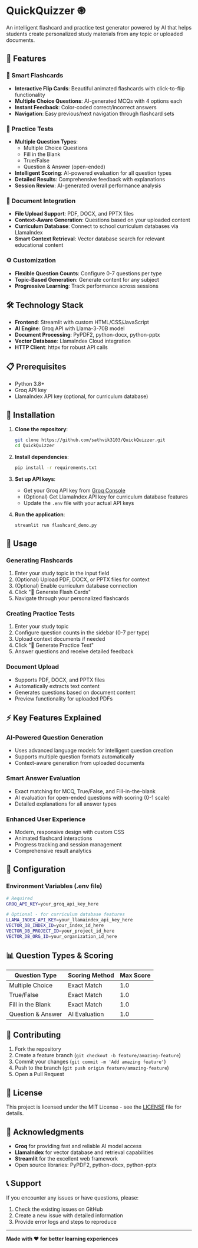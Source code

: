 # QuickQuizzer ֎

An intelligent flashcard and practice test generator powered by AI that helps students create personalized study materials from any topic or uploaded documents.

## 🌟 Features

### 📇 Smart Flashcards
- **Interactive Flip Cards**: Beautiful animated flashcards with click-to-flip functionality
- **Multiple Choice Questions**: AI-generated MCQs with 4 options each
- **Instant Feedback**: Color-coded correct/incorrect answers
- **Navigation**: Easy previous/next navigation through flashcard sets

### 🚀 Practice Tests
- **Multiple Question Types**: 
  - Multiple Choice Questions
  - Fill in the Blank
  - True/False
  - Question & Answer (open-ended)
- **Intelligent Scoring**: AI-powered evaluation for all question types
- **Detailed Results**: Comprehensive feedback with explanations
- **Session Review**: AI-generated overall performance analysis

### 📄 Document Integration
- **File Upload Support**: PDF, DOCX, and PPTX files
- **Context-Aware Generation**: Questions based on your uploaded content
- **Curriculum Database**: Connect to school curriculum databases via LlamaIndex
- **Smart Context Retrieval**: Vector database search for relevant educational content

### ⚙ Customization
- **Flexible Question Counts**: Configure 0-7 questions per type
- **Topic-Based Generation**: Generate content for any subject
- **Progressive Learning**: Track performance across sessions

## 🛠️ Technology Stack

- **Frontend**: Streamlit with custom HTML/CSS/JavaScript
- **AI Engine**: Groq API with Llama-3-70B model
- **Document Processing**: PyPDF2, python-docx, python-pptx
- **Vector Database**: LlamaIndex Cloud integration
- **HTTP Client**: httpx for robust API calls

## 📋 Prerequisites

- Python 3.8+
- Groq API key
- LlamaIndex API key (optional, for curriculum database)

## 🚀 Installation

1. **Clone the repository**:
   ```bash
   git clone https://github.com/sathvik3103/QuickQuizzer.git
   cd QuickQuizzer
   ```

2. **Install dependencies**:
   ```bash
   pip install -r requirements.txt
   ```

3. **Set up API keys**:
   - Get your Groq API key from [Groq Console](https://console.groq.com/)
   - (Optional) Get LlamaIndex API key for curriculum database features
   - Update the `.env` file with your actual API keys

4. **Run the application**:
   ```bash
   streamlit run flashcard_demo.py
   ```

## 📖 Usage

### Generating Flashcards
1. Enter your study topic in the input field
2. (Optional) Upload PDF, DOCX, or PPTX files for context
3. (Optional) Enable curriculum database connection
4. Click "📇 Generate Flash Cards" 
5. Navigate through your personalized flashcards

### Creating Practice Tests
1. Enter your study topic
2. Configure question counts in the sidebar (0-7 per type)
3. Upload context documents if needed
4. Click "🚀 Generate Practice Test"
5. Answer questions and receive detailed feedback

### Document Upload
- Supports PDF, DOCX, and PPTX files
- Automatically extracts text content
- Generates questions based on document content
- Preview functionality for uploaded PDFs

## ⚡ Key Features Explained

### AI-Powered Question Generation
- Uses advanced language models for intelligent question creation
- Supports multiple question formats automatically
- Context-aware generation from uploaded documents

### Smart Answer Evaluation
- Exact matching for MCQ, True/False, and Fill-in-the-blank
- AI evaluation for open-ended questions with scoring (0-1 scale)
- Detailed explanations for all answer types

### Enhanced User Experience
- Modern, responsive design with custom CSS
- Animated flashcard interactions
- Progress tracking and session management
- Comprehensive result analytics

## 🔧 Configuration

### Environment Variables (.env file)
```bash
# Required
GROQ_API_KEY=your_groq_api_key_here

# Optional - for curriculum database features
LLAMA_INDEX_API_KEY=your_llamaindex_api_key_here
VECTOR_DB_INDEX_ID=your_index_id_here
VECTOR_DB_PROJECT_ID=your_project_id_here
VECTOR_DB_ORG_ID=your_organization_id_here
```

## 📊 Question Types & Scoring

| Question Type | Scoring Method | Max Score |
|--------------|----------------|-----------|
| Multiple Choice | Exact Match | 1.0 |
| True/False | Exact Match | 1.0 |
| Fill in the Blank | Exact Match | 1.0 |
| Question & Answer | AI Evaluation | 1.0 |

## 🤝 Contributing

1. Fork the repository
2. Create a feature branch (`git checkout -b feature/amazing-feature`)
3. Commit your changes (`git commit -m 'Add amazing feature'`)
4. Push to the branch (`git push origin feature/amazing-feature`)
5. Open a Pull Request

## 📄 License

This project is licensed under the MIT License - see the [LICENSE](LICENSE) file for details.

## 🙏 Acknowledgments

- **Groq** for providing fast and reliable AI model access
- **LlamaIndex** for vector database and retrieval capabilities
- **Streamlit** for the excellent web framework
- Open source libraries: PyPDF2, python-docx, python-pptx

## 📞 Support

If you encounter any issues or have questions, please:
1. Check the existing issues on GitHub
2. Create a new issue with detailed information
3. Provide error logs and steps to reproduce

---

**Made with ❤️ for better learning experiences**
